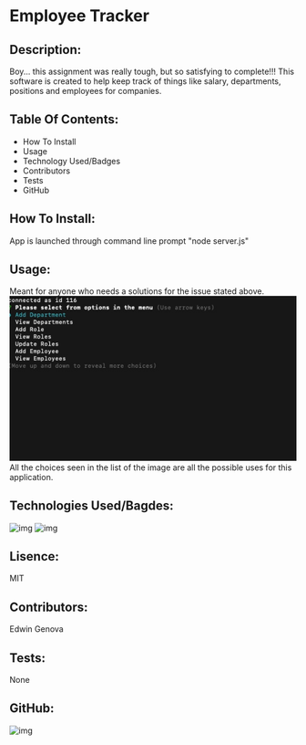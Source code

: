 # Employee Tracker
## Description: 
Boy... this assignment was really tough, but so satisfying to complete!!! This software is created to help keep track of things like salary, departments, positions and employees for companies.
## Table Of Contents:
* How To Install
* Usage
* Technology Used/Badges
* Contributors
* Tests
* GitHub
## How To Install: 
App is launched through command line prompt "node server.js"
## Usage:
Meant for anyone who needs a solutions for the issue stated above.
![img](example.jpeg)
</br>
All the choices seen in the list of the image are all the possible uses for this application.
## Technologies Used/Bagdes: 
![img](https://img.shields.io/badge/JavaScript-used-red) ![img](https://img.shields.io/badge/MySQL-used-red)
## Lisence:  
MIT
## Contributors:
Edwin Genova
## Tests:
None
## GitHub: 
![img](https://avatars0.githubusercontent.com/u/21047601?v=4)
